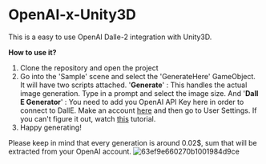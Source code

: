 # OpenAI-x-Unity3D
This is a easy to use OpenAI Dalle-2 integration with Unity3D.

**How to use it?**

1. Clone the repository and open the project
2. Go into the 'Sample' scene and select the 'GenerateHere' GameObject. It will have two scripts attached. '**Generate**' : This handles the actual image generation. Type in a prompt and select the image size. And '**Dall E Generator**' : You need to add you OpenAI API Key here in order to connect to DallE. Make an account [here](https://openai.com/blog/openai-api) and then go to User Settings. If you can't figure it out, watch [this](https://www.youtube.com/watch?v=Ay0u4O6PoBE&ab_channel=MaxDalton) tutorial. 
3. Happy generating!

Please keep in mind that every generation is around 0.02$, sum that will be extracted from your OpenAI account.
![63ef9e660270b1001984d9ce](https://github.com/AlexandruPaulescu/OpenAI-x-Unity3D/assets/92258318/41b48b58-c669-4530-9762-05aa1af008a7)

